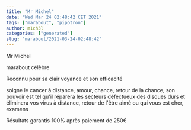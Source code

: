 ```yaml
---
title: "Mr Michel"
date: "Wed Mar 24 02:48:42 CET 2021"
tags: ["marabout", "pipotron"]
author: m1ch3l
categories: ["generated"]
slug: "marabout/2021-03-24-02:48:42"
---
```


Mr Michel

marabout célèbre

Reconnu pour sa clair voyance et son efficacité

soigne le cancer à distance, amour, chance, retour de la chance, son pouvoir est tel qu'il réparera les secteurs défectueux des disques durs et éliminera vos virus à distance, retour de l'être aimé ou qui vous est cher, examens

Résultats garantis 100% après paiement de 250€
